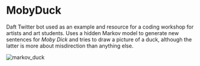 # MobyDuck
Daft Twitter bot used as an example and resource for a coding workshop for artists and art students. Uses a hidden Markov model to generate new sentences for *Moby Dick* and tries to draw a picture of a duck, although the latter is more about misdirection than anything else.

![markov_duck](https://user-images.githubusercontent.com/5106495/232724707-645ac306-a75e-491d-b745-988287215db1.png)
